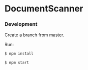 # DocumentScanner

### Development

Create a branch from master.

Run:
```sh
$ npm install
```
```sh
$ npm start 
```
